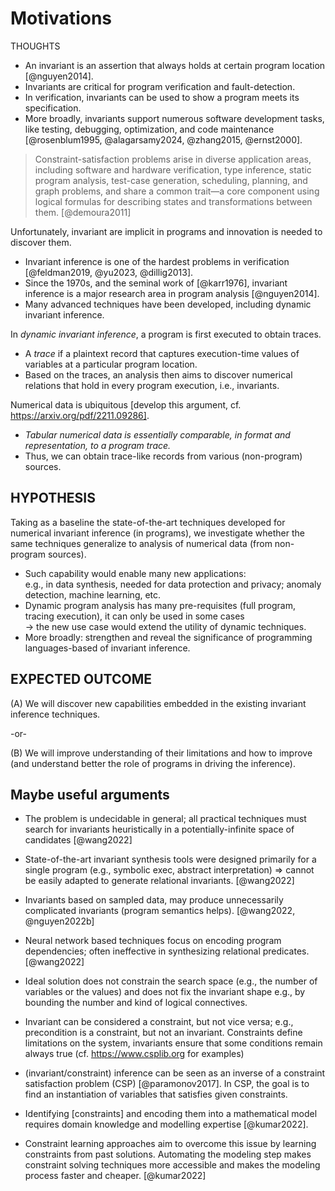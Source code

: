 # Motivations

THOUGHTS

* An invariant is an assertion that always holds at certain program location [@nguyen2014].
* Invariants are critical for program verification and fault-detection.
* In verification, invariants can be used to show a program meets its specification.
* More broadly, invariants support numerous software development tasks, like testing, debugging, optimization, and code maintenance [@rosenblum1995, @alagarsamy2024, @zhang2015, @ernst2000].

> Constraint-satisfaction problems arise in diverse application areas, including software and hardware verification, type inference, static program analysis, test-case generation, scheduling, planning, and graph problems, and share a common trait—a core component using logical formulas for describing states and transformations between them. [@demoura2011]

Unfortunately, invariant are implicit in programs and innovation is needed to discover them.
* Invariant inference is one of the hardest problems in verification [@feldman2019, @yu2023, @dillig2013].
* Since the 1970s, and the seminal work of [@karr1976], invariant inference is a major research area in program analysis [@nguyen2014].
* Many advanced techniques have been developed, including dynamic invariant inference.

In _dynamic invariant inference_, a program is first executed to obtain traces.
* A _trace_ if a plaintext record that captures execution-time values of variables at a particular program location.
* Based on the traces, an analysis then aims to discover numerical relations that hold in every program execution, i.e., invariants.

Numerical data is ubiquitous [develop this argument, cf. https://arxiv.org/pdf/2211.09286].
* _Tabular numerical data is essentially comparable, in format and representation, to a program trace._
* Thus, we can obtain trace-like records from various (non-program) sources.

## HYPOTHESIS

Taking as a baseline the state-of-the-art techniques developed for numerical invariant inference (in programs),
we investigate whether the same techniques generalize to analysis of numerical data (from non-program sources).

* Such capability would enable many new applications:    
  e.g., in data synthesis, needed for data protection and privacy; anomaly detection, machine learning, etc.
* Dynamic program analysis has many pre-requisites (full program, tracing execution), it can only be used in some cases     
  &rarr; the new use case would extend the utility of dynamic techniques.
* More broadly: strengthen and reveal the significance of programming languages-based of invariant inference.

## EXPECTED OUTCOME

(A) We will discover new capabilities embedded in the existing invariant inference techniques.

-or-

(B) We will improve understanding of their limitations and how to improve     
    (and understand better the role of programs in driving the inference).


## Maybe useful arguments

- The problem is undecidable in general; all practical techniques must
  search for invariants heuristically in a potentially-infinite space
  of candidates [@wang2022]

- State-of-the-art invariant synthesis tools were designed primarily
  for a single program (e.g., symbolic exec, abstract interpretation)
  => cannot be easily adapted to generate relational invariants. [@wang2022]

- Invariants based on sampled data, may produce unnecessarily complicated
  invariants (program semantics helps). [@wang2022, @nguyen2022b]

- Neural network based techniques focus on encoding program dependencies;
  often ineffective in synthesizing relational predicates. [@wang2022]

- Ideal solution does not constrain the search space (e.g., the 
  number of variables or the values) and does not fix the invariant 
  shape e.g., by bounding the number and kind of logical connectives.

- Invariant can be considered a constraint, but not vice versa; e.g., 
  precondition is a constraint, but not an invariant. Constraints define 
  limitations on the system, invariants ensure that some conditions
  remain always true (cf. <https://www.csplib.org> for examples)
  
- (invariant/constraint) inference can be seen as an inverse of a constraint 
  satisfaction problem (CSP) [@paramonov2017]. In CSP, the goal is to 
  find an instantiation of variables that satisfies given constraints. 

- Identifying [constraints] and encoding them into a mathematical model 
  requires domain knowledge and modelling expertise [@kumar2022].

- Constraint learning approaches aim to overcome this issue by learning
  constraints from past solutions. Automating the modeling step makes 
  constraint solving techniques more accessible and makes the modeling 
  process faster and cheaper. [@kumar2022]

